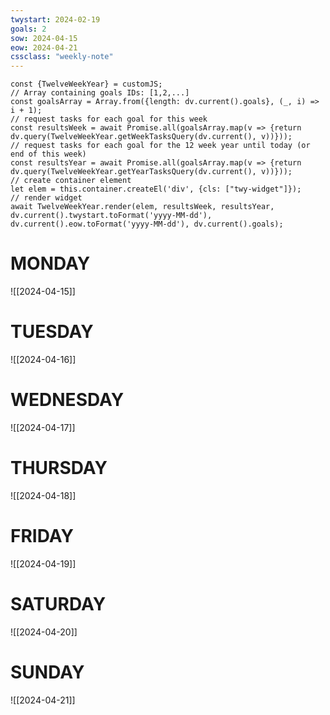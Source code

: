 ```yaml
---
twystart: 2024-02-19
goals: 2
sow: 2024-04-15
eow: 2024-04-21
cssclass: "weekly-note"
---
```


```dataviewjs
const {TwelveWeekYear} = customJS;
// Array containing goals IDs: [1,2,...]
const goalsArray = Array.from({length: dv.current().goals}, (_, i) => i + 1);
// request tasks for each goal for this week
const resultsWeek = await Promise.all(goalsArray.map(v => {return dv.query(TwelveWeekYear.getWeekTasksQuery(dv.current(), v))}));
// request tasks for each goal for the 12 week year until today (or end of this week)
const resultsYear = await Promise.all(goalsArray.map(v => {return dv.query(TwelveWeekYear.getYearTasksQuery(dv.current(), v))}));
// create container element
let elem = this.container.createEl('div', {cls: ["twy-widget"]});
// render widget
await TwelveWeekYear.render(elem, resultsWeek, resultsYear, dv.current().twystart.toFormat('yyyy-MM-dd'), dv.current().eow.toFormat('yyyy-MM-dd'), dv.current().goals);
```
# MONDAY
![[2024-04-15]]

# TUESDAY
![[2024-04-16]]

# WEDNESDAY
![[2024-04-17]]

# THURSDAY
![[2024-04-18]]

# FRIDAY
![[2024-04-19]]

# SATURDAY
![[2024-04-20]]

# SUNDAY
![[2024-04-21]]
